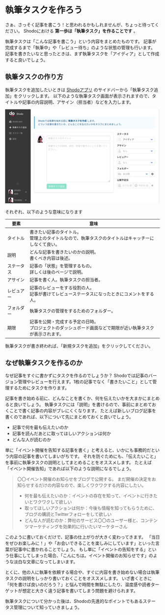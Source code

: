 # 執筆タスクを作ろう

さぁ、さっそく記事を書こう！と思われるかもしれませんが、ちょっと待ってください。
Shodoにおける **第一歩は「執筆タスク」を作ることです** 。

執筆タスクは「こんな記事を書こう」という内容をまとめたものです。
記事が完成するまで「執筆中」や「レビュー待ち」のような状態の管理も行います。
記事を書きたいなと思ったときは、まず執筆タスクを「アイディア」として作成すると良いでしょう。

## 執筆タスクの作り方

執筆タスクを追加したいときは [Shodoアプリ](https://app.shodo.ink/) のサイドバーから「執筆タスク追加」をクリックします。
以下のような執筆タスク画面が表示されますので、タイトルや記事の内容説明、アサイン（担当者）などを入力します。

![執筆タスク作成](_img/create_task.png)

それぞれ、以下のような意味になります

<table>
  <thead>
    <tr>
      <th>要素</th>
      <th>意味</th>
    </tr>
  </thead>
  <tbody>
    <tr>
      <td>タイトル</td>
      <td>書きたい記事のタイトル。<br>管理上のタイトルなので、執筆タスクのタイトルはキャッチーにしなくて良い。</td>
    </tr>
    <tr>
      <td>説明</td>
      <td>どんな記事を書きたいのかの説明。<br>書くべき内容は後述。</td>
    </tr>
    <tr>
      <td>ステータス</td>
      <td>記事の「状態」を管理するもの。<br>詳しくは後のページで説明。</td>
    </tr>
    <tr>
      <td>アサイン</td>
      <td>記事を書く人。執筆タスクの担当者。</td>
    </tr>
    <tr>
      <td>レビュアー</td>
      <td>記事のレビューをする役割の人。<br>記事が書けてレビューステータスになったときにコメントをする人。</td>
    </tr>
    <tr>
      <td>フォルダー</td>
      <td>執筆タスクの管理をするためのフォルダー。</td>
    </tr>
    <tr>
      <td>期限</td>
      <td>記事を公開・完成する予定の日時。<br>プロジェクトのダッシュボード画面などで期限が近い執筆タスクが表示されます。</td>
    </tr>
  </tbody>
</table>

執筆タスクが書き終われば、「新規タスクを追加」をクリックしてください。

## なぜ執筆タスクを作るのか

なぜ記事をすぐに書かずにタスクを作るのでしょうか？
Shodoでは記事のバージョン管理やレビューを行えます。1枚の記事でなく「書きたいこと」として管理するためにタスクを作ります。

記事を書き始める前に、どんなことを書くか、何を伝えたいかを大まかにまとめると良いでしょう。
執筆タスクには「説明」を書けるので、事前にまとめておくことで書く記事の内容がブレにくくなります。
たとえば新しいブログ記事を書くのであれば、以下について先にまとめておくと良いでしょう。

- 記事で何を最も伝えたいのか
- 記事を読んだあとに取ってほしいアクションは何か
- どんな人が読むのか

単に「イベント開催を告知する記事を書く」と考えると、いかにも事務的だという内容の記事を書いてしまいがちです。
それを防ぐためにも、「伝えたいこと」を事前に執筆タスクの説明としてまとめることをオススメします。
たとえば「イベント開催告知」であれば以下のような説明になるでしょう。

> 〇〇イベント開催のお知らせをブログで公開する。
> まだ開催の決定をお知らせするだけの内容なので、楽しくワクワクする内容にしたい。
> 
> * 何を最も伝えたいのか：イベントの存在を知って、イベントに行きたいとワクワクして欲しい
> * 取ってほしいアクションは何か：今後も情報を知ってもらうために、ブログの購読とTwitterフォローをして欲しい
> * どんな人が読むのか：弊社のサービス〇〇のユーザー様と、コンテンツマーケティングを効果的に行いたいマーケターさん

このように書いておくだけで、記事の仕上がりが大きく変わってきます。
「当日をぜひお楽しみに！」や「お会いできることを楽しみにしています」といった言葉が記事中に書かれることでしょう。
もし単に「イベントの告知をする」という仕事にしてしまった場合、「こんにちは。イベント開催のお知らせです」のような淡白な文章になってしまいます。

とくに、他の人に執筆を依頼する場合や、すぐに内容を書き始めない場合は執筆タスクの説明をしっかり書いておくことをオススメします。
いざ書くときに「何を書けば良いのだろう？」と悩んで時間を無駄にしたり、温度感や読者ターゲットが想定と大きく違う記事を書いてしまう問題を避けられます。

執筆タスクについて分かった後は、Shodoの先進的なポイントでもあるステータス管理について知っていきましょう。
